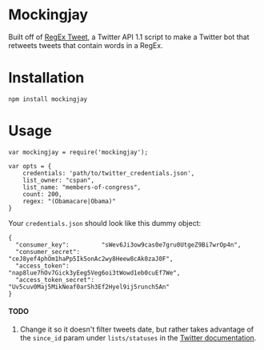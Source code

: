 Mockingjay
===========

Built off of <a href="https://github.com/abelsonlive/regextweet" target="_blank">RegEx Tweet</a>, a Twitter API 1.1 script to make a Twitter bot that retweets tweets that contain words in a RegEx. 

# Installation

````
npm install mockingjay
````

# Usage

````
var mockingjay = require('mockingjay');

var opts = {
	credentials: 'path/to/twitter_credentials.json',
	list_owner: "cspan",
	list_name: "members-of-congress",
	count: 200,
	regex: "(Obamacare|Obama)"
}
````


Your `credentials.json` should look like this dummy object:

````
{
  "consumer_key":         "sWev6Ji3ow9cas0e7gru0UtgeZ9Bi7wrOp4n",
  "consumer_secret":      "ceJ8yef4phOm1haPp5Ik5onAc2wy8Heew8cAk0zaJ0F",
  "access_token":         "nap8lue7hOv7Gick3yEeg5Veg6oi3tWowd1eb0cuEf7We",
  "access_token_secret":  "Uv5cuv0Maj5MikNeaf0arSh3Ef2Hyel9ij5runch5An"
}
````

#### TODO

  1. Change it so it doesn't filter tweets date, but rather takes advantage of the ``since_id`` param under ``lists/statuses`` in the <a href="https://dev.twitter.com/docs/api/1.1/get/lists/statuses" target="_blank">Twitter documentation</a>.


